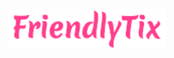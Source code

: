 <p align="center">
  <a href="https://github.com/sehermahmud/friendlytix">
    <img src="images/Friendlytix.png" alt="Logo" width="50%" height="71%">
  </a>

</p>

